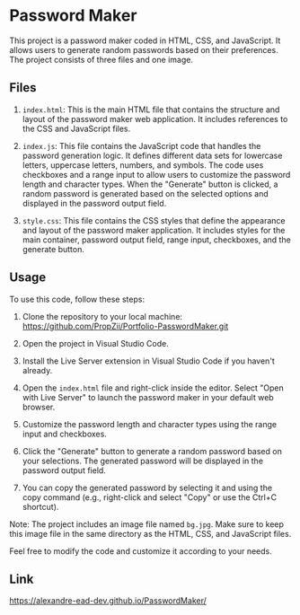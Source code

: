 # Password Maker

This project is a password maker coded in HTML, CSS, and JavaScript. It allows users to generate random passwords based on their preferences. The project consists of three files and one image.

## Files

1. `index.html`: This is the main HTML file that contains the structure and layout of the password maker web application. It includes references to the CSS and JavaScript files.

2. `index.js`: This file contains the JavaScript code that handles the password generation logic. It defines different data sets for lowercase letters, uppercase letters, numbers, and symbols. The code uses checkboxes and a range input to allow users to customize the password length and character types. When the "Generate" button is clicked, a random password is generated based on the selected options and displayed in the password output field.

3. `style.css`: This file contains the CSS styles that define the appearance and layout of the password maker application. It includes styles for the main container, password output field, range input, checkboxes, and the generate button.

## Usage

To use this code, follow these steps:

1. Clone the repository to your local machine: https://github.com/PropZii/Portfolio-PasswordMaker.git

2. Open the project in Visual Studio Code.

3. Install the Live Server extension in Visual Studio Code if you haven't already.

4. Open the `index.html` file and right-click inside the editor. Select "Open with Live Server" to launch the password maker in your default web browser.

5. Customize the password length and character types using the range input and checkboxes.

6. Click the "Generate" button to generate a random password based on your selections. The generated password will be displayed in the password output field.

7. You can copy the generated password by selecting it and using the copy command (e.g., right-click and select "Copy" or use the Ctrl+C shortcut).

Note: The project includes an image file named `bg.jpg`. Make sure to keep this image file in the same directory as the HTML, CSS, and JavaScript files.

Feel free to modify the code and customize it according to your needs.

## Link
https://alexandre-ead-dev.github.io/PasswordMaker/
